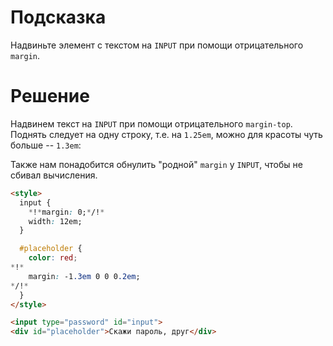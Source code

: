 # Подсказка
Надвиньте элемент с текстом на `INPUT` при помощи отрицательного `margin`.

# Решение

Надвинем текст на `INPUT` при помощи отрицательного `margin-top`. Поднять следует на одну строку, т.е. на `1.25em`, можно для красоты чуть больше -- `1.3em`:

Также нам понадобится обнулить "родной" `margin` у `INPUT`, чтобы не сбивал вычисления.

```html run
<style>
  input {
    *!*margin: 0;*/!*
    width: 12em;
  }

  #placeholder {
    color: red;
*!*
    margin: -1.3em 0 0 0.2em;
*/!*
  }
</style>

<input type="password" id="input">
<div id="placeholder">Скажи пароль, друг</div>
```

